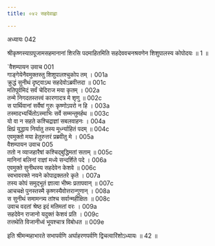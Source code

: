 ```yaml
---
title: ०४२ सहदेवाह्वा

---
```

अध्यायः 042

श्रीकृष्णस्याग्रपूजामसहमानानां शिरसि पदमाहितमिति सहदेववचनश्रवणेन शिशुपालस्य कोपोदयः ॥ 1 ॥

`वैशम्पायन उवाच 	001  
गाङ्गेयेनैवमुक्तस्तु शिशुपालश्चुकोप तम् ।	001a  
क्रुद्धं सुनीथं दृष्ट्वाऽथ सहदेवोऽब्रवीत्तदा ॥	001c  
मतिपूर्वमिदं सर्वं चेदिराज मया कृतम् ।	002a  
तन्मे निगदतस्तत्त्वं कारणादत्र मे शृणु ॥	002c  
स पार्थिवानां सर्वेषां गुरुः कृष्णोऽपरो न हि ।	003a  
तस्मादभ्यर्चितोऽस्माभिः सर्वे सम्मन्तुमर्हथ ॥	003c  
यो वा न सहते कश्चिद्राज्ञां सबलवाहनः ।	004a  
क्षिप्रं युद्धाय निर्यातु तस्य मूर्ध्न्याहितं पदम् ॥	004c  
एवमुक्तो मया हेतुरुत्तरं प्रब्रवीतु मे ।	005a  
वैशम्पायन उवाच 	005  
ततो न व्याजहारैषां कश्चिद्बुद्धिमतां सताम् ॥	005c  
मानिनां बलिनां राज्ञां मध्ये सन्दर्शिते पदे ।	006a  
एवमुक्ते सुनीथस्य सहदेवेन केशवे ॥	006c  
स्वभावरक्ते नयने कोपाद्रक्ततरे कृते ।	007a  
तस्य कोपं समुद्भूतं ज्ञात्वा भीष्मः प्रतापवान् ॥	007c  
आचचक्षे पुनस्तस्मै कृष्णस्यैवोत्तरान्गुणान् ।	008a  
स सुनीथं समामन्त्र्य तांश्च सर्वान्महीक्षितः ॥	008c  
उवाच वदतां श्रेष्ठ इदं मतिमतां वरः ।	009a  
सहदेवेन राजानो यदुक्तं केशवं प्रति ।	009c  
तत्तथेति विजानीध्वं भूयश्चात्र विबोधत ॥ 	009e  

इति श्रीमन्महाभारते सभापर्वणि अर्घाहरणपर्वणि द्विचत्वारिंशोऽध्यायः ॥ 42 ॥